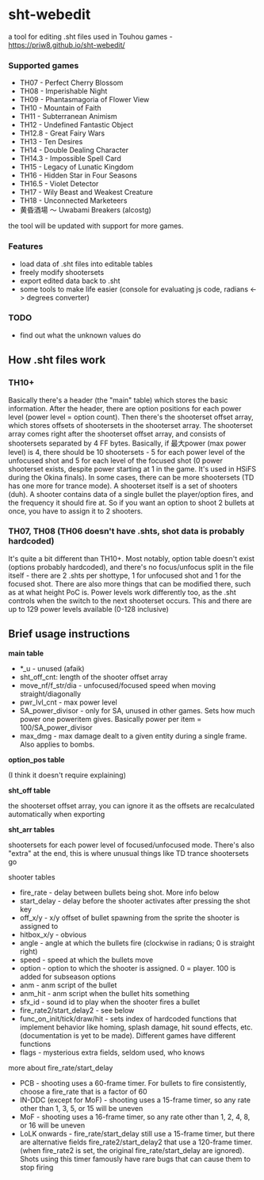 ﻿# sht-webedit
a tool for editing .sht files used in Touhou games - https://priw8.github.io/sht-webedit/

### Supported games
- TH07 - Perfect Cherry Blossom
- TH08 - Imperishable Night
- TH09 - Phantasmagoria of Flower View
- TH10 - Mountain of Faith
- TH11 - Subterranean Animism
- TH12 - Undefined Fantastic Object
- TH12.8 - Great Fairy Wars
- TH13 - Ten Desires
- TH14 - Double Dealing Character
- TH14.3 - Impossible Spell Card
- TH15 - Legacy of Lunatic Kingdom
- TH16 - Hidden Star in Four Seasons
- TH16.5 - Violet Detector
- TH17 - Wily Beast and Weakest Creature
- TH18 - Unconnected Marketeers
- 黄昏酒場 ～ Uwabami Breakers (alcostg)

the tool will be updated with support for more games.

### Features
- load data of .sht files into editable tables
- freely modify shootersets
- export edited data back to .sht
- some tools to make life easier (console for evaluating js code, radians <-> degrees converter)

### TODO
- find out what the unknown values do

## How .sht files work
### TH10+
Basically there's a header (the "main" table) which stores the basic information. After the header, there are option positions for each power level (power level = option count). Then there's the shooterset offset array, which stores offsets of shootersets in the shooterset array. The shooterset array comes right after the shooterset offset array, and consists of shootersets separated by 4 FF bytes. Basically, if 最大power (max power level) is 4, there should be 10 shootersets - 5 for each power level of the unfocused shot and 5 for each level of the focused shot (0 power shooterset exists, despite power starting at 1 in the game. It's used in HSiFS during the Okina finals). In some cases, there can be more shootersets (TD has one more for trance mode). A shooterset itself is a set of shooters (duh). A shooter contains data of a single bullet the player/option fires, and the frequency it should fire at. So if you want an option to shoot 2 bullets at once, you have to assign it to 2 shooters.

### TH07, TH08 (TH06 doesn't have .shts, shot data is probably hardcoded)
It's quite a bit different than TH10+. Most notably, option table doesn't exist (options probably hardcoded), and there's no focus/unfocus split in the file itself - there are 2 .shts per shottype, 1 for unfocused shot and 1 for the focused shot. There are also more things that can be modified there, such as at what height PoC is. Power levels work differently too, as the .sht controls when the switch to the next shooterset occurs. This and there are up to 129 power levels available (0-128 inclusive)

## Brief usage instructions
**main table**

- *_u - unused (afaik)
- sht\_off\_cnt: length of the shooter offset array
- move\_nf/f\_str/dia - unfocused/focused speed when moving straight/diagonally
- pwr\_lvl\_cnt - max power level
- SA_power_divisor - only for SA, unused in other games. Sets how much power one poweritem gives. Basically power per item = 100/SA_power_divisor
- max_dmg - max damage dealt to a given entity during a single frame. Also applies to bombs.

**option_pos table**

(I think it doesn't require explaining)

**sht_off table**

the shooterset offset array, you can ignore it as the offsets are recalculated automatically when exporting

**sht_arr tables**

shootersets for each power level of focused/unfocused mode. There's also "extra" at the end, this is where unusual things like TD trance shootersets go

shooter tables

- fire_rate - delay between bullets being shot. More info below
- start_delay - delay before the shooter activates after pressing the shot key
- off_x/y - x/y offset of bullet spawning from the sprite the shooter is assigned to
- hitbox_x/y - obvious
- angle - angle at which the bullets fire (clockwise in radians; 0 is straight right)
- speed - speed at which the bullets move
- option - option to which the shooter is assigned. 0 = player. 100 is added for subseason options
- anm - anm script of the bullet
- anm_hit - anm script when the bullet hits something
- sfx_id - sound id to play when the shooter fires a bullet
- fire_rate2/start_delay2 - see below
- func_on_init/tick/draw/hit - sets index of hardcoded functions that implement behavior like homing, splash damage, hit sound effects, etc. (documentation is yet to be made). Different games have different functions
- flags - mysterious extra fields, seldom used, who knows

more about fire_rate/start_delay

- PCB - shooting uses a 60-frame timer.  For bullets to fire consistently, choose a fire_rate that is a factor of 60
- IN-DDC (except for MoF) - shooting uses a 15-frame timer, so any rate other than 1, 3, 5, or 15 will be uneven
- MoF - shooting uses a 16-frame timer, so any rate other than 1, 2, 4, 8, or 16 will be uneven
- LoLK onwards - fire_rate/start_delay still use a 15-frame timer, but there are alternative fields fire_rate2/start_delay2 that use a 120-frame timer. (when fire_rate2 is set, the original fire_rate/start_delay are ignored).  Shots using this timer famously have rare bugs that can cause them to stop firing
